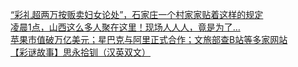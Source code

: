   
[“彩礼超两万按贩卖妇女论处”，石家庄一个村家家贴着这样的规定](http://www.dianyue.me/archives/487/d21owrtqa4hpb5jh/)  
[凌晨1点，山西这么多人聚在这里！现场人人人，竟是为了…](http://www.dianyue.me/archives/338/t78sfck2lrza5f1w/)  
[苹果市值破万亿美元；星巴克与阿里正式合作；文旅部查B站等多家网站](http://www.dianyue.me/archives/839/23ybof6qhnk2zf8u/)  
[【彩谜故事】思永拾钏（汉英双文）](http://www.dianyue.me/archives/250/cdmekse2igz1t7k3/)